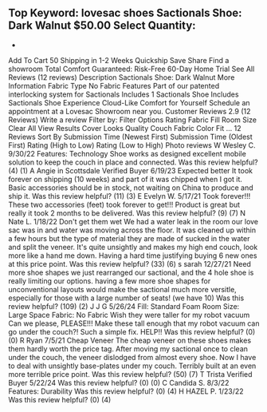 Top Keyword: lovesac shoes
Sactionals Shoe: Dark Walnut
$50.00
Select Quantity:
-
+
Add To Cart
50
Shipping in 1-2 Weeks
Quickship
Save
Share
Find a showroom
Total Comfort Guaranteed:
Risk-Free 60-Day Home Trial
See All Reviews
(12 reviews)
Description
Sactionals Shoe: Dark Walnut
More Information
Fabric Type
No Fabric
Features
Part of our patented interlocking system for Sactionals
Includes 1 Sactionals Shoe
Includes
Sactionals Shoe
Experience Cloud-Like Comfort for Yourself
Schedule an appointment at a Lovesac Showroom near you.
Customer Reviews
2.9
(12 Reviews)
Write a review
Filter by:
Filter Options
Rating
Fabric
Fill
Room Size
Clear All
View Results
Cover
Looks
Quality
Couch
Fabric
Color
Fit
...
12 Reviews
Sort By
Submission Time (Newest First)
Submission Time (Oldest First)
Rating (High to Low)
Rating (Low to High)
Photo reviews
W
Wesley C.
9/30/22
Features:
Technology
Shoe works as designed
excellent mobile solution to keep the couch in place and connected.
Was this review helpful?
(4)
(1)
A
Angie in Scottsdale
Verified Buyer
6/19/23
Expected better
It took forever on shipping (10 weeks) and part of it was chipped when I got it. Basic accessories should be in stock, not waiting on China to produce and ship it.
Was this review helpful?
(11)
(3)
E
Evelyn W.
5/17/21
Took forever!!!
These two accessories (feet) took forever to get!!! Product is great but really it took 2 months to be delivered.
Was this review helpful?
(9)
(7)
N
Nate L.
1/18/22
Don't get them wet
We had a water leak in the room our love sac was in and water was moving across the floor. It was cleaned up within a few hours but the type of material they are made of sucked in the water and split the veneer. It's quite unsightly and makes my high end couch, look more like a hand me down. Having a hard time justifying buying 6 new ones at this price point.
Was this review helpful?
(33)
(6)
s
sarah
12/27/21
Need more shoe shapes
we just rearranged our sactional, and the 4 hole shoe is really limiting our options. having a few more shoe shapes for unconventional layouts would make the sactional much more versitle, especially for those with a large number of seats! (we have 10)
Was this review helpful?
(109)
(2)
J
J G
5/26/24
Fill:
Standard Foam
Room Size:
Large Space
Fabric:
No Fabric
Wish they were taller for my robot vacuum
Can we please, PLEASE!!! Make these tall enough that my robot vacuum can go under the couch?! Such a simple fix. HELP!!
Was this review helpful?
(0)
(0)
R
Ryan
7/5/21
Cheap Veneer
The cheap veneer on these shoes makes them hardly worth the price tag. After moving my sactional once to clean under the couch, the veneer dislodged from almost every shoe. Now I have to deal with unsightly base-plates under my couch. Terribly built at an even more terrible price point.
Was this review helpful?
(50)
(7)
T
Trista
Verified Buyer
5/22/24
Was this review helpful?
(0)
(0)
C
Candida S.
8/3/22
Features:
Durability
Was this review helpful?
(0)
(4)
H
HAZEL P.
1/23/22
Was this review helpful?
(0)
(4)